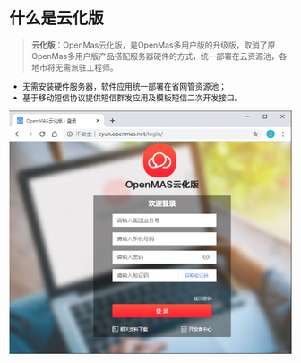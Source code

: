 # 什么是云化版

>**云化版**：OpenMas云化版，是OpenMas多用户版的升级版，取消了原OpenMas多用户版产品搭配服务器硬件的方式，统一部署在云资源池，各地市将无需派驻工程师。    
   * 无需安装硬件服务器，软件应用统一部署在省网管资源池；  
   * 基于移动短信协议提供短信群发应用及模板短信二次开发接口。  
   
<img src="../images/loginPage_eyun.png" alt="图片被外星人掠走了┭┮﹏┭┮ " title="单机版 | 嘉讯信息机">
